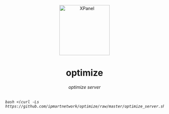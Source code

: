 <p align="center">
<picture>
<img width="160" height="160"  alt="XPanel" src="https://github.com/iPmartNetwork/iPmart-SSH/blob/main/images/logo.png">
</picture>
  </p> 
<p align="center">
<h1 align="center"/>optimize</h1>
<h6 align="center"> optimize server  <h6>
</p>



```
bash <(curl -Ls https://github.com/ipmartnetwork/optimize/raw/master/optimize_server.sh)

```
